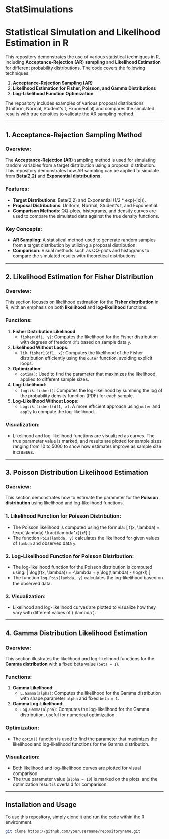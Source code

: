 # StatSimulations
# Statistical Simulation and Likelihood Estimation in R

This repository demonstrates the use of various statistical techniques in R, including **Acceptance-Rejection (AR) sampling** and **Likelihood Estimation** for different probability distributions. The code covers the following techniques:

1. **Acceptance-Rejection Sampling (AR)**
2. **Likelihood Estimation for Fisher, Poisson, and Gamma Distributions**
3. **Log-Likelihood Function Optimization**

The repository includes examples of various proposal distributions (Uniform, Normal, Student's t, Exponential) and compares the simulated results with true densities to validate the AR sampling method.

---

## 1. **Acceptance-Rejection Sampling Method**

### Overview:
The **Acceptance-Rejection (AR)** sampling method is used for simulating random variables from a target distribution using a proposal distribution. This repository demonstrates how AR sampling can be applied to simulate from **Beta(2,2)** and **Exponential distributions**.

### Features:
- **Target Distributions**: Beta(2,2) and Exponential (1/2 * exp(-|x|)).
- **Proposal Distributions**: Uniform, Normal, Student’s t, and Exponential.
- **Comparison Methods**: QQ-plots, histograms, and density curves are used to compare the simulated data against the true density functions.

### Key Concepts:
- **AR Sampling**: A statistical method used to generate random samples from a target distribution by utilizing a proposal distribution.
- **Comparison**: Visual methods such as QQ-plots and histograms to compare the simulated results with theoretical distributions.

---

## 2. **Likelihood Estimation for Fisher Distribution**

### Overview:
This section focuses on likelihood estimation for the **Fisher distribution** in R, with an emphasis on both **likelihood** and **log-likelihood** functions.

### Functions:
1. **Fisher Distribution Likelihood**:
   - `fisher(df1, y)`: Computes the likelihood for the Fisher distribution with degrees of freedom `df1` based on sample data `y`.
2. **Likelihood Without Loops**:
   - `lik.fisher1(df1, x)`: Computes the likelihood of the Fisher distribution efficiently using the `outer` function, avoiding explicit loops.
3. **Optimization**:
   - `optim()`: Used to find the parameter that maximizes the likelihood, applied to different sample sizes.
4. **Log-Likelihood**:
   - `loglik.fisher()`: Computes the log-likelihood by summing the log of the probability density function (PDF) for each sample.
5. **Log-Likelihood Without Loops**:
   - `Loglik.fisherl(df1, x)`: A more efficient approach using `outer` and `apply` to compute the log-likelihood.

### Visualization:
- Likelihood and log-likelihood functions are visualized as curves. The true parameter value is marked, and results are plotted for sample sizes ranging from 10 to 5000 to show how estimates improve as sample size increases.

---

## 3. **Poisson Distribution Likelihood Estimation**

### Overview:
This section demonstrates how to estimate the parameter for the **Poisson distribution** using likelihood and log-likelihood functions.

### 1. **Likelihood Function for Poisson Distribution**:
   - The Poisson likelihood is computed using the formula:
     \[
     f(x, \lambda) = \exp(-\lambda) \frac{\lambda^x}{x!}
     \]
   - The function `Pois(lambda, y)` calculates the likelihood for given values of `lambda` and observed data `y`.

### 2. **Log-Likelihood Function for Poisson Distribution**:
   - The log-likelihood function for the Poisson distribution is computed using:
     \[
     \log(f(x, \lambda)) = -\lambda + y \log(\lambda) - \log(x!)
     \]
   - The function `log.Pois(lambda, y)` calculates the log-likelihood based on the observed data.

### 3. **Visualization**:
   - Likelihood and log-likelihood curves are plotted to visualize how they vary with different values of \( \lambda \).

---

## 4. **Gamma Distribution Likelihood Estimation**

### Overview:
This section illustrates the likelihood and log-likelihood functions for the **Gamma distribution** with a fixed beta value (`beta = 1`).

### Functions:
1. **Gamma Likelihood**:
   - `L.Gamma(alpha)`: Computes the likelihood for the Gamma distribution with shape parameter `alpha` and fixed `beta = 1`.
2. **Gamma Log-Likelihood**:
   - `Log.Gamma(alpha)`: Computes the log-likelihood for the Gamma distribution, useful for numerical optimization.

### Optimization:
- The `optim()` function is used to find the parameter that maximizes the likelihood and log-likelihood functions for the Gamma distribution.

### Visualization:
- Both likelihood and log-likelihood curves are plotted for visual comparison.
- The true parameter value (`alpha = 10`) is marked on the plots, and the optimization result is overlaid for comparison.

---

## Installation and Usage

To use this repository, simply clone it and run the code within the R environment.

```bash
git clone https://github.com/yourusername/repositoryname.git
